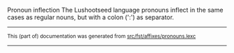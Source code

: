 Pronoun inflection
The Lushootseed language pronouns inflect in the same cases as regular
nouns, but with a colon (':') as separator.

* * *

<small>This (part of) documentation was generated from [src/fst/affixes/pronouns.lexc](https://github.com/giellalt/lang-lut/blob/main/src/fst/affixes/pronouns.lexc)</small>

---

